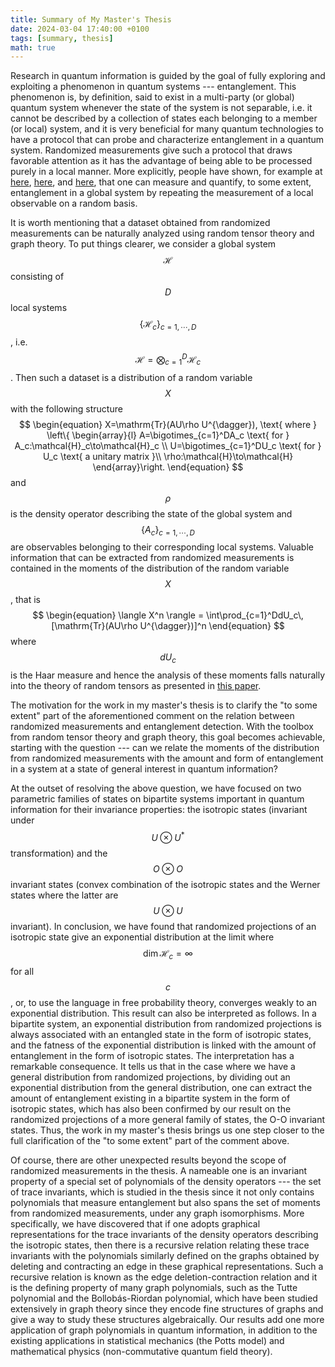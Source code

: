 ```yaml
---
title: Summary of My Master's Thesis
date: 2024-03-04 17:40:00 +0100
tags: [summary, thesis]
math: true
---
```


Research in quantum information is guided by the goal of fully exploring and exploiting a phenomenon in quantum systems --- entanglement. This phenomenon is, by definition, said to exist in a multi-party (or global) quantum system whenever the state of the system is not separable, i.e. it cannot be described by a collection of states each belonging to a member (or local) system, and it is very beneficial for many quantum technologies to have a protocol that can probe and characterize entanglement in a quantum system. Randomized measurements give such a protocol that draws favorable attention as it has the advantage of being able to be processed purely in a local manner. More explicitly, people have shown, for example at [here](https://arxiv.org/abs/1808.06558), [here](https://arxiv.org/abs/1910.10732), and [here](https://arxiv.org/abs/1605.08529), that one can measure and quantify, to some extent, entanglement in a global system by repeating the measurement of a local observable on a random basis.  

It is worth mentioning that a dataset obtained from randomized measurements can be naturally analyzed using random tensor theory and graph theory. To put things clearer, we consider a global system $$\mathcal{H}$$ consisting of $$D$$ local systems $$\{\mathcal{H}_c\}_{c=1,\cdots, D}$$, i.e. $$\mathcal{H}=\bigotimes_{c=1}^D\mathcal{H}_c$$. Then such a dataset is a distribution of a random variable $$X$$ with the following structure 
$$
\begin{equation}
  X=\mathrm{Tr}(AU\rho U^{\dagger}), \text{ where } \left\{
  \begin{array}{l}
    A=\bigotimes_{c=1}^DA_c \text{ for } A_c:\mathcal{H}_c\to\mathcal{H}_c \\
    U=\bigotimes_{c=1}^DU_c \text{ for } U_c \text{ a unitary matrix }\\
    \rho:\mathcal{H}\to\mathcal{H}
  \end{array}\right.
\end{equation}
$$
and $$\rho$$ is the density operator describing the state of the global system and $$\{A_c\}_{c=1, \cdots, D}$$ are observables belonging to their corresponding local systems. Valuable information that can be extracted from randomized measurements is contained in the moments of the distribution of the random variable $$X$$, that is 
$$
\begin{equation}
  \langle X^n \rangle = \int\prod_{c=1}^DdU_c\,[\mathrm{Tr}(AU\rho U^{\dagger})]^n
\end{equation}
$$
where $$dU_c$$ is the Haar measure and hence the analysis of these moments falls naturally into the theory of random tensors as presented in [this paper](https://arxiv.org/abs/2201.12778). 

The motivation for the work in my master's thesis is to clarify the "to some extent" part of the aforementioned comment on the relation between randomized measurements and entanglement detection. With the toolbox from random tensor theory and graph theory, this goal becomes achievable, starting with the question --- can we relate the moments of the distribution from randomized measurements with the amount and form of entanglement in a system at a state of general interest in quantum information?

At the outset of resolving the above question, we have focused on two parametric families of states on bipartite systems important in quantum information for their invariance properties: the isotropic states (invariant under $$U\otimes U^*$$ transformation) and the $$O\otimes O$$ invariant states (convex combination of the isotropic states and the Werner states where the latter are $$U\otimes U$$ invariant). In conclusion, we have found that randomized projections of an isotropic state give an exponential distribution at the limit where $$\dim\mathcal{H}_c=\infty$$ for all $$c$$, or, to use the language in free probability theory, converges weakly to an exponential distribution. This result can also be interpreted as follows. In a bipartite system, an exponential distribution from randomized projections is always associated with an entangled state in the form of isotropic states, and the fatness of the exponential distribution is linked with the amount of entanglement in the form of isotropic states. The interpretation has a remarkable consequence. It tells us that in the case where we have a general distribution from randomized projections, by dividing out an exponential distribution from the general distribution, one can extract the amount of entanglement existing in a bipartite system in the form of isotropic states, which has also been confirmed by our result on the randomized projections of a more general family of states, the O-O invariant states. Thus, the work in my master's thesis brings us one step closer to the full clarification of the "to some extent" part of the comment above. 

Of course, there are other unexpected results beyond the scope of randomized measurements in the thesis. A nameable one is an invariant property of a special set of polynomials of the density operators --- the set of trace invariants, which is studied in the thesis since it not only contains polynomials that measure entanglement but also spans the set of moments from randomized measurements, under any graph isomorphisms. More specifically, we have discovered that if one adopts graphical representations for the trace invariants of the density operators describing the isotropic states,  then there is a recursive relation relating these trace invariants with the polynomials similarly defined on the graphs obtained by deleting and contracting an edge in these graphical representations. Such a recursive relation is known as the edge deletion-contraction relation and it is the defining property of many graph polynomials, such as the Tutte polynomial and the Bollobás-Riordan polynomial, which have been studied extensively in graph theory since they encode fine structures of graphs and give a way to study these structures algebraically. Our results add one more application of graph polynomials in quantum information, in addition to the existing applications in statistical mechanics (the Potts model) and mathematical physics (non-commutative quantum field theory). 
